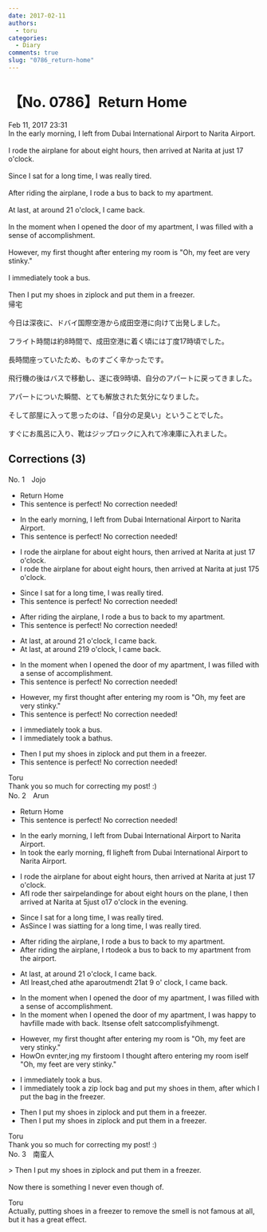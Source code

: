 ```yaml
---
date: 2017-02-11
authors:
  - toru
categories:
  - Diary
comments: true
slug: "0786_return-home"
---
```


# 【No. 0786】Return Home
<div class="date">Feb 11, 2017 23:31</div>
<div id="post"><div id="body_show_ori">
In the early morning, I left from Dubai International Airport to Narita Airport.<br/><br/>I rode the airplane for about eight hours, then arrived at Narita at just 17 o'clock.<br/><br/>Since I sat for a long time, I was really tired.<br/><br/>After riding the airplane, I rode a bus to back to my apartment.<br/><br/>At last, at around 21 o'clock, I came back.<br/><br/>In the moment when I opened the door of my apartment, I was filled with a sense of accomplishment.<br/><br/>However, my first thought after entering my room is "Oh, my feet are very stinky."<br/><br/>I immediately took a bus.<br/><br/>Then I put my shoes in ziplock and put them in a freezer.
</div></div>

<!-- more -->

<div id="post_ja"><div id="body_show_mo">
帰宅<br/><br/>今日は深夜に、ドバイ国際空港から成田空港に向けて出発しました。<br/><br/>フライト時間は約8時間で、成田空港に着く頃には丁度17時頃でした。<br/><br/>長時間座っていたため、ものすごく辛かったです。<br/><br/>飛行機の後はバスで移動し、遂に夜9時頃、自分のアパートに戻ってきました。<br/><br/>アパートについた瞬間、とても解放された気分になりました。<br/><br/>そして部屋に入って思ったのは、「自分の足臭い」ということでした。<br/><br/>すぐにお風呂に入り、靴はジップロックに入れて冷凍庫に入れました。
</div></div>

## Corrections (3)
<div id="block"><div class="first_name"> No. 1　<span class="just_name">Jojo</span></div><div id="block2">
<ul class="correction_field">
<li class="incorrect">Return Home</li>
<li class="corrected perfect">This sentence is perfect! No correction needed!</li>
</ul>
<ul class="correction_field">
<li class="incorrect">In the early morning, I left from Dubai International Airport to Narita Airport.</li>
<li class="corrected perfect">This sentence is perfect! No correction needed!</li>
</ul>
<ul class="correction_field">
<li class="incorrect">I rode the airplane for about eight hours, then arrived at Narita at just 17 o'clock.</li>
<li class="corrected correct">
I rode the airplane for about eight hours, then arrived at Narita at just <span class="f_gray"><span class="sline">17</span></span><span class="f_red">5</span> o'clock.
</li>
</ul>
<ul class="correction_field">
<li class="incorrect">Since I sat for a long time, I was really tired.</li>
<li class="corrected perfect">This sentence is perfect! No correction needed!</li>
</ul>
<ul class="correction_field">
<li class="incorrect">After riding the airplane, I rode a bus to back to my apartment.</li>
<li class="corrected perfect">This sentence is perfect! No correction needed!</li>
</ul>
<ul class="correction_field">
<li class="incorrect">At last, at around 21 o'clock, I came back.</li>
<li class="corrected correct">
At last, at around <span class="f_gray"><span class="sline">21</span></span><span class="f_red">9</span> o'clock, I came back.
</li>
</ul>
<ul class="correction_field">
<li class="incorrect">In the moment when I opened the door of my apartment, I was filled with a sense of accomplishment.</li>
<li class="corrected perfect">This sentence is perfect! No correction needed!</li>
</ul>
<ul class="correction_field">
<li class="incorrect">However, my first thought after entering my room is "Oh, my feet are very stinky."</li>
<li class="corrected perfect">This sentence is perfect! No correction needed!</li>
</ul>
<ul class="correction_field">
<li class="incorrect">I immediately took a bus.</li>
<li class="corrected correct">
I immediately took a b<span class="f_red">ath</span><span class="f_gray"><span class="sline">us</span></span>.
</li>
</ul>
<ul class="correction_field">
<li class="incorrect">Then I put my shoes in ziplock and put them in a freezer.</li>
<li class="corrected perfect">This sentence is perfect! No correction needed!</li>
</ul>
</div><div class="name"><span class="just_name">Toru</span><br>
Thank you so much for correcting my post! :)
</div>
</div>
<div id="block"><div class="first_name"> No. 2　<span class="just_name">Arun</span></div><div id="block2">
<ul class="correction_field">
<li class="incorrect">Return Home</li>
<li class="corrected perfect">This sentence is perfect! No correction needed!</li>
</ul>
<ul class="correction_field">
<li class="incorrect">In the early morning, I left from Dubai International Airport to Narita Airport.</li>
<li class="corrected correct">
I<span class="f_gray"><span class="sline">n</span></span> t<span class="f_red">ook t</span>he early morning<span class="f_gray"><span class="sline">,</span></span> <span class="f_red">f</span><span class="f_gray"><span class="sline">I </span></span>l<span class="f_red">igh</span><span class="f_gray"><span class="sline">ef</span></span>t from Dubai International Airport to Narita Airport.
</li>
</ul>
<ul class="correction_field">
<li class="incorrect">I rode the airplane for about eight hours, then arrived at Narita at just 17 o'clock.</li>
<li class="corrected correct">
<span class="f_red">Af</span><span class="f_gray"><span class="sline">I rode </span></span>t<span class="f_gray"><span class="sline">h</span></span>e<span class="f_red">r</span> <span class="f_red">s</span><span class="f_gray"><span class="sline">air</span></span>p<span class="f_red">e</span><span class="f_gray"><span class="sline">la</span></span>n<span class="f_red">ding</span><span class="f_gray"><span class="sline">e</span></span> <span class="f_gray"><span class="sline">for </span></span>about eight hours<span class="f_red"> on the plane</span>, <span class="f_red"> I </span>then arrived at Narita at <span class="f_red">5</span><span class="f_gray"><span class="sline">just</span></span> <span class="f_red">o</span><span class="f_gray"><span class="sline">17</span></span> <span class="f_gray"><span class="sline">o'</span></span>clock<span class="f_red"> in the evening</span>.
</li>
</ul>
<ul class="correction_field">
<li class="incorrect">Since I sat for a long time, I was really tired.</li>
<li class="corrected correct">
<span class="f_red">As</span><span class="f_gray"><span class="sline">Since</span></span> I <span class="f_red">wa</span>s<span class="f_red"> si</span><span class="f_gray"><span class="sline">a</span></span>t<span class="f_red">ting</span> for a long time, I was really tired.
</li>
</ul>
<ul class="correction_field">
<li class="incorrect">After riding the airplane, I rode a bus to back to my apartment.</li>
<li class="corrected correct">
<span class="f_gray"><span class="sline">After</span></span> <span class="f_gray"><span class="sline">riding the airplane, </span></span>I <span class="f_gray"><span class="sline">r</span></span><span class="f_red">t</span>o<span class="f_gray"><span class="sline">de</span></span><span class="f_red">ok</span> a bus to back to my apartment<span class="f_red"> from the airport</span>.
</li>
</ul>
<ul class="correction_field">
<li class="incorrect">At last, at around 21 o'clock, I came back.</li>
<li class="corrected correct">
<span class="f_gray"><span class="sline">At</span></span><span class="f_red">I</span> <span class="f_gray"><span class="sline">l</span></span><span class="f_red">re</span>a<span class="f_gray"><span class="sline">st,</span></span><span class="f_red">ched</span> <span class="f_gray"><span class="sline">a</span></span>t<span class="f_red">he</span> a<span class="f_red">pa</span>r<span class="f_gray"><span class="sline">ou</span></span><span class="f_red">tme</span>n<span class="f_gray"><span class="sline">d</span></span><span class="f_red">t</span> <span class="f_gray"><span class="sline">21</span></span><span class="f_red">at</span> <span class="f_red">9 </span>o<span class="f_gray"><span class="sline">'</span></span><span class="f_red"> </span>clock<span class="f_gray"><span class="sline">, I came back</span></span>.
</li>
</ul>
<ul class="correction_field">
<li class="incorrect">In the moment when I opened the door of my apartment, I was filled with a sense of accomplishment.</li>
<li class="corrected correct">
In the moment when I opened the door of my apartment, I was <span class="f_red">happy to hav</span><span class="f_gray"><span class="sline">fill</span></span>e<span class="f_red"> ma</span>d<span class="f_red">e</span> <span class="f_gray"><span class="sline">w</span></span>it<span class="f_gray"><span class="sline">h</span></span> <span class="f_red">b</span>a<span class="f_red">ck.</span> <span class="f_red">It</span><span class="f_gray"><span class="sline">sense</span></span> <span class="f_gray"><span class="sline">o</span></span>f<span class="f_red">elt</span> <span class="f_red">s</span>a<span class="f_red">t</span><span class="f_gray"><span class="sline">ccompl</span></span>is<span class="f_red">fyi</span><span class="f_gray"><span class="sline">hme</span></span>n<span class="f_red">g</span><span class="f_gray"><span class="sline">t</span></span>.
</li>
</ul>
<ul class="correction_field">
<li class="incorrect">However, my first thought after entering my room is "Oh, my feet are very stinky."</li>
<li class="corrected correct">
<span class="f_gray"><span class="sline">How</span></span><span class="f_red">On </span>e<span class="f_gray"><span class="sline">v</span></span><span class="f_red">nt</span>er<span class="f_gray"><span class="sline">,</span></span><span class="f_red">ing</span> my <span class="f_gray"><span class="sline">fi</span></span>r<span class="f_gray"><span class="sline">st</span></span><span class="f_red">oom</span> <span class="f_red">I </span>thought <span class="f_gray"><span class="sline">af</span></span>t<span class="f_gray"><span class="sline">er</span></span><span class="f_red">o</span> <span class="f_gray"><span class="sline">entering </span></span>my <span class="f_gray"><span class="sline">room i</span></span>s<span class="f_red">elf</span> "Oh, my feet are very stinky."
</li>
</ul>
<ul class="correction_field">
<li class="incorrect">I immediately took a bus.</li>
<li class="corrected correct">
I immediately took a <span class="f_red">zip lock </span>b<span class="f_red">ag and p</span>u<span class="f_red">t my </span>s<span class="f_red">hoes in them, after which I put the bag in the freezer</span>.
</li>
</ul>
<ul class="correction_field">
<li class="incorrect">Then I put my shoes in ziplock and put them in a freezer.</li>
<li class="corrected correct">
<span class="f_gray"><span class="sline">Then I put my shoes in ziplock and put them in a freezer.</span></span>
</li>
</ul>
</div><div class="name"><span class="just_name">Toru</span><br>
Thank you so much for correcting my post! :)
</div>
</div>
<div id="block"><div class="first_name"> No. 3　<span class="just_name">南蛮人</span></div><div id="block2">
<p class="comment_small">
 &gt; Then I put my shoes in ziplock and put them in a freezer.
 <br/>
 <br/>
 Now there is something I never even though of.
</p>

</div><div class="name"><span class="just_name">Toru</span><br>
Actually, putting shoes in a freezer to remove the smell is not famous at all, but it has a great effect.
</div>
</div>

